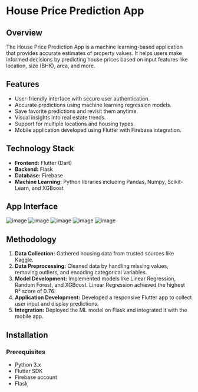 # House Price Prediction App

## Overview
The House Price Prediction App is a machine learning-based application that provides accurate estimates of property values. It helps users make informed decisions by predicting house prices based on input features like location, size (BHK), area, and more.

## Features
- User-friendly interface with secure user authentication.
- Accurate predictions using machine learning regression models.
- Save favorite predictions and revisit them anytime.
- Visual insights into real estate trends.
- Support for multiple locations and housing types.
- Mobile application developed using Flutter with Firebase integration.

## Technology Stack
- **Frontend:** Flutter (Dart)
- **Backend:** Flask
- **Database:** Firebase
- **Machine Learning:** Python libraries including Pandas, Numpy, Scikit-Learn, and XGBoost

## App Interface
![image](https://github.com/user-attachments/assets/0ade9fa4-2394-4bf4-8ce4-b26707340b67)
![image](https://github.com/user-attachments/assets/34746a24-86f5-4ee8-a419-4e0cf3aa542d)
![image](https://github.com/user-attachments/assets/48ac3003-1e93-4bef-8922-1cdb9b888227)
![image](https://github.com/user-attachments/assets/c89c2517-7478-4429-bf56-1750d49e887d)
![image](https://github.com/user-attachments/assets/749cd207-fb96-4e8c-9f8f-328b6c2364eb)



## Methodology
1. **Data Collection:** Gathered housing data from trusted sources like Kaggle.
2. **Data Preprocessing:** Cleaned data by handling missing values, removing outliers, and encoding categorical variables.
3. **Model Development:** Implemented models like Linear Regression, Random Forest, and XGBoost. Linear Regression achieved the highest R² score of 0.76.
4. **Application Development:** Developed a responsive Flutter app to collect user input and display predictions.
5. **Integration:** Deployed the ML model on Flask and integrated it with the mobile app.

## Installation
### Prerequisites
- Python 3.x
- Flutter SDK
- Firebase account
- Flask


